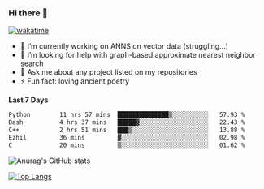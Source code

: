 ### Hi there 👋

[![wakatime](https://wakatime.com/badge/user/8906da98-c623-4aff-ac00-99cb42e09b38.svg)](https://wakatime.com/@8906da98-c623-4aff-ac00-99cb42e09b38)

- 🔭 I’m currently working on ANNS on vector data (struggling...)
- 🤔 I’m looking for help with graph-based approximate nearest neighbor search
- 💬 Ask me about any project listed on my repositories
- ⚡ Fun fact: loving ancient poetry


**Last 7 Days**
<!--START_SECTION:waka-->

```txt
Python        11 hrs 57 mins  ██████████████▒░░░░░░░░░░   57.93 %
Bash          4 hrs 37 mins   █████▓░░░░░░░░░░░░░░░░░░░   22.43 %
C++           2 hrs 51 mins   ███▒░░░░░░░░░░░░░░░░░░░░░   13.88 %
Ezhil         36 mins         ▓░░░░░░░░░░░░░░░░░░░░░░░░   02.98 %
C             20 mins         ▒░░░░░░░░░░░░░░░░░░░░░░░░   01.62 %
```

<!--END_SECTION:waka-->

![Anurag's GitHub stats](https://github-readme-stats.vercel.app/api?username=matchyc&count_private=true&show_icons=true&theme=vue)

[![Top Langs](https://github-readme-stats.vercel.app/api/top-langs/?username=matchyc&langs_count=4&&hide=perl,raku,html,javascript,shell,roff,prolog)](https://github.com/anuraghazra/github-readme-stats)
